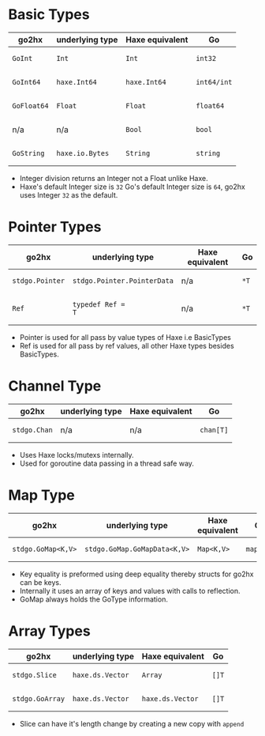 # Basic Types

| go2hx | underlying type | Haxe equivalent | Go|
| --- | --- | --- | --- |
| <pre><code class="language-haxe">GoInt</code></pre> | <pre><code class="language-haxe">Int</code></pre> | <pre><code class="language-haxe">Int</code></pre> | <pre><code class="language-go">int32</code></pre> |
| <pre><code class="language-haxe">GoInt64</code></pre> | <pre><code class="language-haxe">haxe.Int64</code></pre> | <pre><code class="language-haxe">haxe.Int64</code></pre> | <pre><code class="language-go">int64/int</code></pre> |
| <pre><code class="language-haxe">GoFloat64</code></pre> | <pre><code class="language-haxe">Float</code></pre> | <pre><code class="language-haxe">Float</code></pre> | <pre><code class="language-go">float64 |
| n/a | n/a | <pre><code class="language-haxe">Bool</code></pre> | <pre><code class="language-go">bool</code></pre> |
| <pre><code class="language-haxe">GoString</code></pre> | <pre><code class="language-haxe">haxe.io.Bytes</code></pre> | <pre><code class="language-haxe">String</code></pre> | <pre><code class="language-go">string</code></pre> |

* Integer division returns an Integer not a Float unlike Haxe.
* Haxe's default Integer size is ``32`` Go's default Integer size is ``64``, go2hx uses Integer ``32`` as the default.


# Pointer Types
| go2hx | underlying type | Haxe equivalent | Go|
| --- | --- | --- | --- |
| <pre><code class="language-haxe">stdgo.Pointer<T></code></pre> | <pre><code class="language-haxe">stdgo.Pointer.PointerData<T></code></pre> | n/a | <pre><code class="language-go">*T</code></pre> |
| <pre><code class="language-haxe">Ref<T> | <pre><code class="language-haxe">typedef Ref<T> = T</code></pre> | n/a | <pre><code class="language-go">*T</code></pre> |
* Pointer is used for all pass by value types of Haxe i.e BasicTypes
* Ref is used for all pass by ref values, all other Haxe types besides BasicTypes.

# Channel Type
| go2hx | underlying type | Haxe equivalent | Go
| --- | --- | --- | --- |
| <pre><code class="language-haxe">stdgo.Chan<T></code></pre> | n/a | n/a | <pre><code class="language-go">chan[T]</code></pre> |
* Uses Haxe locks/mutexs internally.
* Used for goroutine data passing in a thread safe way.

# Map Type
| go2hx | underlying type | Haxe equivalent | Go|
| --- | --- | --- | --- |
| <pre><code class="language-haxe">stdgo.GoMap<K,V></code></pre> | <pre><code class="language-haxe">stdgo.GoMap.GoMapData<K,V></code></pre> | <pre><code class="language-haxe">Map<K,V></code></pre> | <pre><code class="language-go">map[K]V</code></pre> |
* Key equality is preformed using deep equality thereby structs for go2hx can be keys.
* Internally it uses an array of keys and values with calls to reflection.
* GoMap always holds the GoType information.

# Array Types
| go2hx | underlying type | Haxe equivalent | Go|
| --- | --- | --- | --- |
| <pre><code class="language-haxe">stdgo.Slice<T></code></pre> | <pre><code class="language-haxe">haxe.ds.Vector<T></code></pre> | <pre><code class="language-haxe">Array<T></code></pre> | <pre><code class="language-go">[]T</code></pre> |
| <pre><code class="language-haxe">stdgo.GoArray<T></code></pre> | <pre><code class="language-haxe">haxe.ds.Vector<T> | <pre><code class="language-haxe">haxe.ds.Vector<T></code></pre> | <pre><code class="language-go">[]T</code></pre> |

* Slice can have it's length change by creating a new copy with ``append``